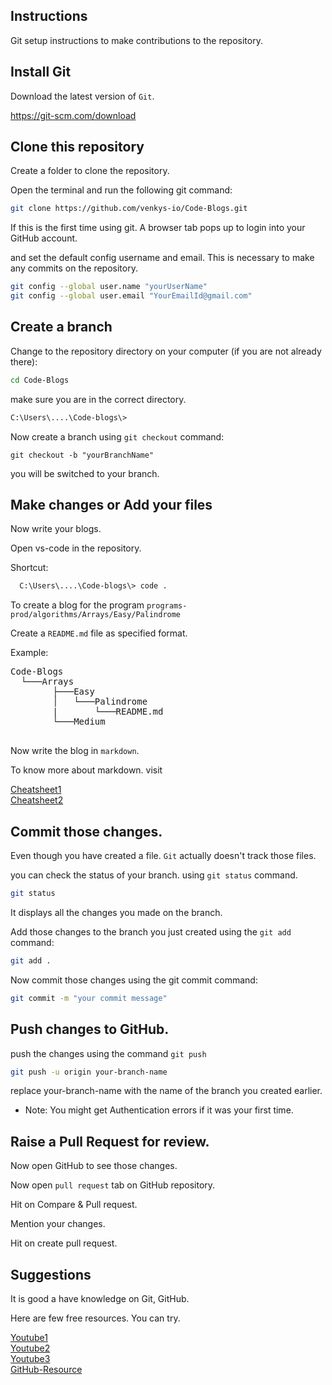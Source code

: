 <!-- # Code-Blogs -->



## Instructions

Git setup instructions to make contributions to the repository.



## Install Git

Download the latest version of `Git`. 

https://git-scm.com/download



## Clone this repository

Create a folder to clone the repository.

Open the terminal and run the following git command:
```bash
git clone https://github.com/venkys-io/Code-Blogs.git
```



If this is the first time using git. A browser tab pops up to login into your GitHub account.

and set the default config username and email. This is necessary to make any commits on the repository.

```bash
git config --global user.name "yourUserName"
git config --global user.email "YourEmailId@gmail.com"
```

## Create a branch

Change to the repository directory on your computer (if you are not already there):

```bash
cd Code-Blogs
```

make sure you are in the correct directory.
```bash
C:\Users\....\Code-blogs\>
```

Now create a branch using `git checkout` command:

```
git checkout -b "yourBranchName"
```

you will be switched to your branch.

## Make changes or Add your files

Now write your blogs.

Open vs-code in the repository.

Shortcut:
```bash
  C:\Users\....\Code-blogs\> code .
```


To create a blog for the program `programs-prod/algorithms/Arrays/Easy/Palindrome`

Create a `README.md` file as specified format.

Example:

<pre>
Code-Blogs
  └───Arrays
        ├───Easy
        │   └───Palindrome
        |       └───README.md
        └───Medium

</pre>


Now write the blog in `markdown`.

To know more about markdown. visit

[Cheatsheet1](https://www.freecodecamp.org/news/markdown-cheatsheet/)<br>
[Cheatsheet2](https://www.markdownguide.org/cheat-sheet/)







## Commit those changes.

Even though you have created a file. `Git` actually doesn't track those files.

you can check the status of your branch. using `git status` command.

```bash
git status
```

It displays all the changes you made on the branch.


Add those changes to the branch you just created using the `git add` command:

```bash
git add .
```

Now commit those changes using the git commit command:

```bash
git commit -m "your commit message"
```


## Push changes to GitHub.

push the changes using the command `git push`

```bash
git push -u origin your-branch-name
```

replace your-branch-name with the name of the branch you created earlier.


- Note: You might get Authentication errors if it was your first time.



## Raise a Pull Request for review.

Now open GitHub to see those changes.

Now open `pull request` tab on GitHub repository. 

Hit on Compare & Pull request.

Mention your changes.

Hit on create pull request.




## Suggestions

It is good a have knowledge on Git, GitHub.

Here are few free resources. You can try.

[Youtube1](https://youtu.be/vwj89i2FmG0?si=C79oYDwj2A7Iqhta)<br>
[Youtube2](https://youtu.be/Ez8F0nW6S-w?si=FH0luDqtp9WiWqgp)<br>
[Youtube3](https://youtu.be/CvUiKWv2-C0?si=6Nx71vP7WXtAAbqe)<br>
[GitHub-Resource](https://github.com/firstcontributions/first-contributions)